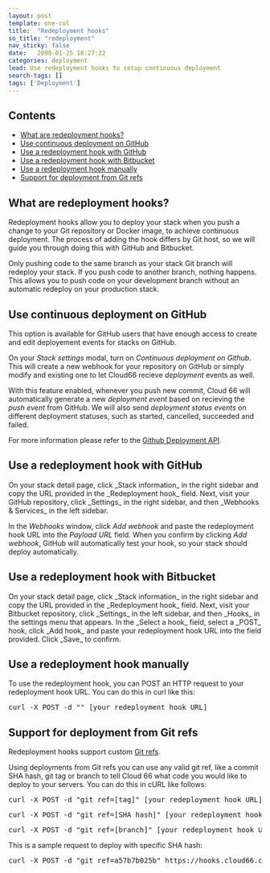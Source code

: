 ```yaml
---
layout: post
template: one-col
title:  "Redeployment hooks"
so_title: "redeployment"
nav_sticky: false
date:   2090-01-25 16:27:22
categories: deployment
lead: Use redeployment hooks to setup continuous deployment
search-tags: []
tags: ['Deployment']
---
```


<h2>Contents</h2>
<ul class="page-toc">
	<li>
		<a href="#what">What are redeployment hooks?</a>
	</li>
	<li>
		<a href="#github-event">Use continuous deployment on GitHub</a>
	</li>
	<li>
		<a href="#github">Use a redeployment hook with GitHub</a>
	</li>
	<li>
		<a href="#bitbucket">Use a redeployment hook with Bitbucket</a>
	</li>
	<li>
		<a href="#manual">Use a redeployment hook manually</a>
	</li>		
	<li>
		<a href="#git-ref">Support for deployment from Git refs</a>
	</li>
</ul>

<h2 id="what">What are redeployment hooks?</h2>
Redeployment hooks allow you to deploy your stack when you push a change to your Git repository or Docker image, to achieve continuous deployment. The process of adding the hook differs by Git host, so we will guide you through doing this with GitHub and Bitbucket.

Only pushing code to the same branch as your stack Git branch will redeploy your stack. If you push code to another branch, nothing happens. This allows you to push code on your development branch without an automatic redeploy on your production stack.

<h2 id="github-event">Use continuous deployment on GitHub</h2>
This option is available for GitHub users that have enough access to create and edit deployement events for stacks on GitHub.

On your _Stack settings_ modal, turn on _Continuous deployment on Github_. This will create a new webhook for your repository on GitHub or simply modify and existing one to let Cloud66 recieve _deployment_ events as well.

With this feature enabled, whenever you push new commit, Cloud 66 will automatically generate a new _deployment event_ based on recieving the _push event_ from GitHub. We will also send _deployment status events_ on different deployment statuses, such as started, cancelled, succeeded and failed.

For more information please refer to the <a href="https://developer.github.com/v3/repos/deployments/">Github Deployment API</a>.

<h2 id="github">Use a redeployment hook with GitHub</h2>
On your stack detail page, click _Stack information_ in the right sidebar and copy the URL provided in the _Redeployment hook_ field. Next, visit your GitHub repository, click _Settings_ in the right sidebar, and then _Webhooks & Services_ in the left sidebar.

In the _Webhooks_ window, click _Add webhook_ and paste the redeployment hook URL into the _Payload URL_ field. When you confirm by clicking _Add webhook_, GitHub will automatically test your hook, so your stack should deploy automatically.

<h2 id="bitbucket">Use a redeployment hook with Bitbucket</h2>
On your stack detail page, click _Stack information_ in the right sidebar and copy the URL provided in the _Redeployment hook_ field. Next, visit your Bitbucket repository, click _Settings_ in the left sidebar, and then _Hooks_ in the settings menu that appears. In the _Select a hook_ field, select a _POST_ hook, click _Add hook_ and paste your redeployment hook URL into the field provided. Click _Save_ to confirm.

<h2 id="manual">Use a redeployment hook manually</h2>
To use the redeployment hook, you can POST an HTTP request to your redeployment hook URL. You can do this in curl like this:

<pre class="terminal">
curl -X POST -d "" [your redeployment hook URL]
</pre>

<h2 id="git-ref">Support for deployment from Git refs</h2>
Redeployment hooks support custom <a href="http://git-scm.com/book/en/v2/Git-Internals-Git-References">Git refs</a>.

Using deployments from Git refs you can use any valid git ref, like a commit SHA hash, git tag or branch to tell Cloud 66 what code you would like to deploy to your servers. You can do this in cURL like follows:

<pre class="terminal">
curl -X POST -d "git_ref=[tag]" [your redeployment hook URL]
</pre>

<pre class="terminal">
curl -X POST -d "git_ref=[SHA hash]" [your redeployment hook URL]
</pre>

<pre class="terminal">
curl -X POST -d "git_ref=[branch]" [your redeployment hook URL]
</pre>

This is a sample request to deploy with specific SHA hash:

<pre class="terminal">
curl -X POST -d "git_ref=a57b7b025b" https://hooks.cloud66.com/hooks/v1/stacks/redeploy/85f5f5964d9fe914e62219d368a323d4/204f3d4610d725b436b473788ad9ab6b
</pre>
